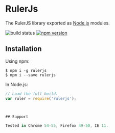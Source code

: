 # RulerJs

The RulerJS library exported as [Node.js](https://nodejs.org/) modules.

![build status](https://travis-ci.org/hajjiTarik/rulerJs.svg?branch=master)
[![npm version](https://badge.fury.io/js/rulerjs.svg)](https://badge.fury.io/js/rulerjs)
## Installation

Using npm:
```shell
$ npm i -g rulerjs
$ npm i --save rulerjs
```

In Node.js:
```js
// Load the full build.
var ruler = require('rulerjs');



## Support

Tested in Chrome 54-55, Firefox 49-50, IE 11.

